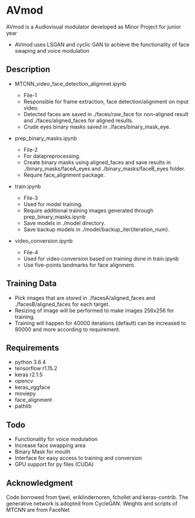 # AVmod
AVmod is a Audiovisual modulator developed as Minor Project for junior year

* AVmod uses LSGAN and cyclic GAN to achieve the functionality of face swaping and voice modulation

## Description
* MTCNN_video_face_detection_aligmnet.ipynb
  * File-1 
  * Responsible for frame extraction, face detection/alignment on input video.
  * Detected faces are saved in ./faces/raw_face for non-aligned result and ./faces/aligned_faces for aligned results.
  * Crude eyes binary masks saved in ./faces/binary_mask_eye.
  
* prep_binary_masks.ipynb
  * File-2 
  * For datapreprocessing.
  * Create binary masks using aligned_faces and save results in ./binary_masks/faceA_eyes and ./binary_masks/faceB_eyes folder.
  * Require face_alignment package.
  
* train.ipynb
  * File-3 
  * Used for model training.
  * Require additional training images generated through prep_binary_masks.ipynb
  * Save models in ./model directory.
  * Save backup models in ./model/backup_iter{iteration_num}.

* video_conversion.ipynb
  * File-4 
  * Used for video conversion based on training done in train.ipynb
  * Use five-points landmarks for face alignment.

## Training Data
* Pick images that are stored in ./facesA/aligned_faces and ./facesB/aligned_faces for each target.
* Resizing of image will be performed to make images 256x256 for training.
* Training will happen for 40000 iterations (default) can be increased to 80000 and more according to requirement.


## Requirements
* python 3.6.4
* tensorflow r1.15.2
* keras r2.1.5
* opencv
* keras_vggface
* moviepy
* face_alignment
* pathlib

## Todo
* Functionality for voice modulation
* Increase face swapping area
* Binary Mask for mouth
* Interface for easy access to training and conversion
* GPU support for py files (CUDA)

## Acknowledgment
Code borrowed from tjwei, eriklindernoren, fchollet and keras-contrib. The generative network is adopted from CycleGAN. Weights and scripts of MTCNN are from FaceNet
